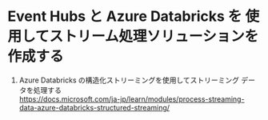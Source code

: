 # Event Hubs と Azure Databricks を 使用してストリーム処理ソリューションを作成する
1. Azure Databricks の構造化ストリーミングを使用してストリーミング データを処理する    
https://docs.microsoft.com/ja-jp/learn/modules/process-streaming-data-azure-databricks-structured-streaming/
